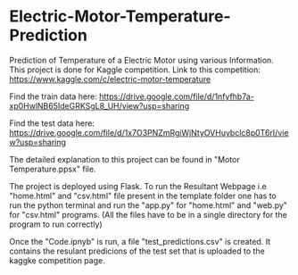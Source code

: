 # Electric-Motor-Temperature-Prediction
Prediction of Temperature of a Electric Motor using various Information.
This project is done for Kaggle competition.
Link to this competition: https://www.kaggle.com/c/electric-motor-temperature

Find the train data here:
https://drive.google.com/file/d/1nfyfhb7a-xp0HwlNB65IdeGRKSgL8_UH/view?usp=sharing

Find the test data here:
https://drive.google.com/file/d/1x7O3PNZmRgiWjNtyOVHuybclc8p0T6rI/view?usp=sharing

The detailed explanation to this project can be found in "Motor Temperature.ppsx" file.

The project is deployed using Flask.
To run the Resultant Webpage i.e "home.html" and "csv.html" file present in the template folder one has to run the python terminal and run the "app.py" for "home.html" and "web.py" for "csv.html" programs. (All the files have to be in a single directory for the program to run correctly)

Once the "Code.ipnyb" is run, a file "test_predictions.csv" is created. It contains the resulant predicions of the test set that is uploaded to the kaggke competition page.
